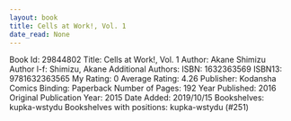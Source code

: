 ```yaml
---
layout: book
title: Cells at Work!, Vol. 1
date_read: None
---
```


Book Id: 29844802
Title: Cells at Work!, Vol. 1
Author: Akane Shimizu
Author l-f: Shimizu, Akane
Additional Authors: 
ISBN: 1632363569
ISBN13: 9781632363565
My Rating: 0
Average Rating: 4.26
Publisher: Kodansha Comics
Binding: Paperback
Number of Pages: 192
Year Published: 2016
Original Publication Year: 2015
Date Added: 2019/10/15
Bookshelves: kupka-wstydu
Bookshelves with positions: kupka-wstydu (#251)

